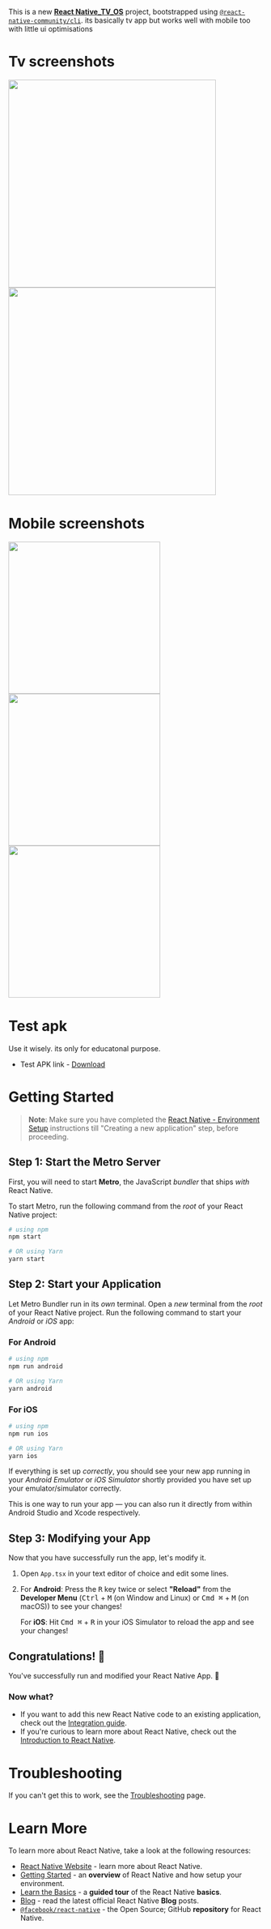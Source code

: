 This is a new [**React Native_TV_OS**](https://github.com/react-native-tvos) project, bootstrapped using [`@react-native-community/cli`](https://github.com/react-native-community/cli).
its basically tv app but works well with mobile too with little ui optimisations

# Tv screenshots

<a href="https://github.com/sudheerneo/android-tv-movies-app/blob/main/tv0.png?raw=true">
  <img src="https://github.com/sudheerneo/android-tv-movies-app/blob/main/tv0.png?raw=true" width="410"/>
</a>
<a href="https://github.com/sudheerneo/android-tv-movies-app/blob/main/tv1.png?raw=true">
  <img src="https://github.com/sudheerneo/android-tv-movies-app/blob/main/tv1.png?raw=true" width="410"/>
</a>

# Mobile screenshots

<a href="https://github.com/sudheerneo/android-tv-movies-app/blob/main/short0.jpeg?raw=true">
  <img src="https://github.com/sudheerneo/android-tv-movies-app/blob/main/short0.jpeg?raw=true" width="300"/>
</a>
<a href="https://github.com/sudheerneo/android-tv-movies-app/blob/main/shot1.jpeg?raw=true">
  <img src="https://github.com/sudheerneo/android-tv-movies-app/blob/main/shot1.jpeg?raw=true" width="300"/>
</a>
<a href="https://github.com/sudheerneo/android-tv-movies-app/blob/main/short2.jpeg?raw=true">
  <img src="https://github.com/sudheerneo/android-tv-movies-app/blob/main/short2.jpeg?raw=true" width="300"/>
</a>

# Test apk
Use it wisely. its only for educatonal purpose. 
- Test APK link - [Download](https://github.com/sudheerneo/android-tv-movies-app/raw/main/app-release.apk)




# Getting Started

>**Note**: Make sure you have completed the [React Native - Environment Setup](https://reactnative.dev/docs/environment-setup) instructions till "Creating a new application" step, before proceeding.

## Step 1: Start the Metro Server

First, you will need to start **Metro**, the JavaScript _bundler_ that ships _with_ React Native.

To start Metro, run the following command from the _root_ of your React Native project:

```bash
# using npm
npm start

# OR using Yarn
yarn start
```

## Step 2: Start your Application

Let Metro Bundler run in its _own_ terminal. Open a _new_ terminal from the _root_ of your React Native project. Run the following command to start your _Android_ or _iOS_ app:

### For Android

```bash
# using npm
npm run android

# OR using Yarn
yarn android
```

### For iOS

```bash
# using npm
npm run ios

# OR using Yarn
yarn ios
```

If everything is set up _correctly_, you should see your new app running in your _Android Emulator_ or _iOS Simulator_ shortly provided you have set up your emulator/simulator correctly.

This is one way to run your app — you can also run it directly from within Android Studio and Xcode respectively.

## Step 3: Modifying your App

Now that you have successfully run the app, let's modify it.

1. Open `App.tsx` in your text editor of choice and edit some lines.
2. For **Android**: Press the <kbd>R</kbd> key twice or select **"Reload"** from the **Developer Menu** (<kbd>Ctrl</kbd> + <kbd>M</kbd> (on Window and Linux) or <kbd>Cmd ⌘</kbd> + <kbd>M</kbd> (on macOS)) to see your changes!

   For **iOS**: Hit <kbd>Cmd ⌘</kbd> + <kbd>R</kbd> in your iOS Simulator to reload the app and see your changes!

## Congratulations! :tada:

You've successfully run and modified your React Native App. :partying_face:

### Now what?

- If you want to add this new React Native code to an existing application, check out the [Integration guide](https://reactnative.dev/docs/integration-with-existing-apps).
- If you're curious to learn more about React Native, check out the [Introduction to React Native](https://reactnative.dev/docs/getting-started).

# Troubleshooting

If you can't get this to work, see the [Troubleshooting](https://reactnative.dev/docs/troubleshooting) page.

# Learn More

To learn more about React Native, take a look at the following resources:

- [React Native Website](https://reactnative.dev) - learn more about React Native.
- [Getting Started](https://reactnative.dev/docs/environment-setup) - an **overview** of React Native and how setup your environment.
- [Learn the Basics](https://reactnative.dev/docs/getting-started) - a **guided tour** of the React Native **basics**.
- [Blog](https://reactnative.dev/blog) - read the latest official React Native **Blog** posts.
- [`@facebook/react-native`](https://github.com/facebook/react-native) - the Open Source; GitHub **repository** for React Native.
